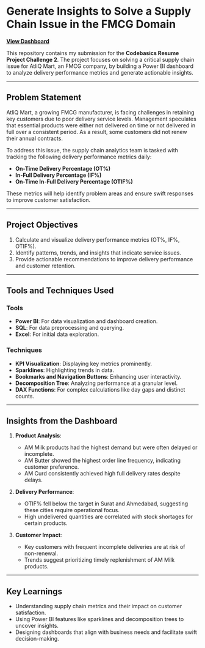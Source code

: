 # **Generate Insights to Solve a Supply Chain Issue in the FMCG Domain**

[**View Dashboard**](https://app.fabric.microsoft.com/view?r=eyJrIjoiZTRhODUyMzctNzI2OS00MGIzLTk3NDItY2FiZWEzNGEyZmNhIiwidCI6ImRmODY3OWNkLWE4MGUtNDVkOC05OWFjLWM4M2VkN2ZmOTVhMCJ9)

This repository contains my submission for the **Codebasics Resume Project Challenge 2**. The project focuses on solving a critical supply chain issue for AtliQ Mart, an FMCG company, by building a Power BI dashboard to analyze delivery performance metrics and generate actionable insights.

---

## **Problem Statement**

AtliQ Mart, a growing FMCG manufacturer, is facing challenges in retaining key customers due to poor delivery service levels. Management speculates that essential products were either not delivered on time or not delivered in full over a consistent period. As a result, some customers did not renew their annual contracts. 

To address this issue, the supply chain analytics team is tasked with tracking the following delivery performance metrics daily:  
- **On-Time Delivery Percentage (OT%)**  
- **In-Full Delivery Percentage (IF%)**  
- **On-Time In-Full Delivery Percentage (OTIF%)**  

These metrics will help identify problem areas and ensure swift responses to improve customer satisfaction.

---

## **Project Objectives**

1. Calculate and visualize delivery performance metrics (OT%, IF%, OTIF%).
2. Identify patterns, trends, and insights that indicate service issues.
3. Provide actionable recommendations to improve delivery performance and customer retention.

---

## **Tools and Techniques Used**

### **Tools**
- **Power BI**: For data visualization and dashboard creation.
- **SQL**: For data preprocessing and querying.
- **Excel**: For initial data exploration.

### **Techniques**
- **KPI Visualization**: Displaying key metrics prominently.
- **Sparklines**: Highlighting trends in data.
- **Bookmarks and Navigation Buttons**: Enhancing user interactivity.
- **Decomposition Tree**: Analyzing performance at a granular level.
- **DAX Functions**: For complex calculations like day gaps and distinct counts.

---

## **Insights from the Dashboard**

1. **Product Analysis**:  
   - AM Milk products had the highest demand but were often delayed or incomplete.  
   - AM Butter showed the highest order line frequency, indicating customer preference.  
   - AM Curd consistently achieved high full delivery rates despite delays.

2. **Delivery Performance**:  
   - OTIF% fell below the target in Surat and Ahmedabad, suggesting these cities require operational focus.  
   - High undelivered quantities are correlated with stock shortages for certain products.

3. **Customer Impact**:  
   - Key customers with frequent incomplete deliveries are at risk of non-renewal.  
   - Trends suggest prioritizing timely replenishment of AM Milk products.

---

## **Key Learnings**

- Understanding supply chain metrics and their impact on customer satisfaction.
- Using Power BI features like sparklines and decomposition trees to uncover insights.
- Designing dashboards that align with business needs and facilitate swift decision-making.

